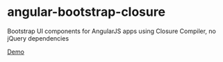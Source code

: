 # angular-bootstrap-closure
Bootstrap UI components for AngularJS apps using Closure Compiler, no jQuery dependencies

<a href="http://nalbion.github.io/angular-bootstrap-closure/">Demo</a>